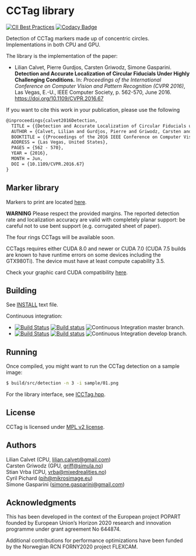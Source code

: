 CCTag library
===================
[![CII Best Practices](https://bestpractices.coreinfrastructure.org/projects/3989/badge)](https://bestpractices.coreinfrastructure.org/projects/3989) [![Codacy Badge](https://app.codacy.com/project/badge/Grade/a99505cea4bd4cd195b9b65b6114ee90)](https://www.codacy.com/manual/alicevision/CCTag?utm_source=github.com&amp;utm_medium=referral&amp;utm_content=alicevision/CCTag&amp;utm_campaign=Badge_Grade)

Detection of CCTag markers made up of concentric circles. Implementations in both CPU and GPU.

The library is the implementation of the paper: 

* Lilian Calvet, Pierre Gurdjos, Carsten Griwodz, Simone Gasparini. **Detection and Accurate Localization of Circular Fiducials Under Highly Challenging Conditions.** In: *Proceedings of the International Conference on Computer Vision and Pattern Recognition (CVPR 2016)*, Las Vegas, E.-U., IEEE Computer Society, p. 562-570, June 2016.  https://doi.org/10.1109/CVPR.2016.67 

If you want to cite this work in your publication, please use the following 

```latex
@inproceedings{calvet2016Detection,
  TITLE = {{Detection and Accurate Localization of Circular Fiducials under Highly Challenging Conditions}},
  AUTHOR = {Calvet, Lilian and Gurdjos, Pierre and Griwodz, Carsten and Gasparini, Simone},
  BOOKTITLE = {{Proceedings of the 2016 IEEE Conference on Computer Vision and Pattern Recognition (CVPR)}},
  ADDRESS = {Las Vegas, United States},
  PAGES = {562 - 570},
  YEAR = {2016},
  MONTH = Jun,
  DOI = {10.1109/CVPR.2016.67}
}
```

Marker library
---------

Markers to print are located [here](markersToPrint).

**WARNING**
Please respect the provided margins. The reported detection rate and localization accuracy are valid with completely planar support: be careful not to use bent support (e.g. corrugated sheet of paper).

The four rings CCTags will be available soon.

CCTags requires either CUDA 8.0 and newer or CUDA 7.0 (CUDA 7.5 builds are known to have runtime errors on some devices including the GTX980Ti). The device must have at least compute capability 3.5.

Check your graphic card CUDA compatibility [here](https://github.com/tpruvot/ccminer/wiki/Compatibility).

Building
--------

See [INSTALL](INSTALL.md) text file.

Continuous integration:
 - [![Build Status](https://travis-ci.org/alicevision/CCTag.svg?branch=master)](https://travis-ci.org/alicevision/CCTag) [![Build status](https://ci.appveyor.com/api/projects/status/909b01qlixwslvmf?svg=true)](https://ci.appveyor.com/project/AliceVision/cctag) ![Continuous Integration](https://github.com/alicevision/CCTag/workflows/Continuous%20Integration/badge.svg?branch=master) master branch.
 - [![Build Status](https://travis-ci.org/alicevision/CCTag.svg?branch=develop)](https://travis-ci.org/alicevision/CCTag) [![Build status](https://ci.appveyor.com/api/projects/status/909b01qlixwslvmf/branch/develop?svg=true)](https://ci.appveyor.com/project/AliceVision/cctag/branch/develop) ![Continuous Integration](https://github.com/alicevision/CCTag/workflows/Continuous%20Integration/badge.svg?branch=develop) develop branch.

Running
-------

Once compiled, you might want to run the CCTag detection on a sample image:
```bash
$ build/src/detection -n 3 -i sample/01.png
```
For the library interface, see [ICCTag.hpp](src/cctag/ICCTag.hpp).

License
-------

CCTag is licensed under [MPL v2 license](COPYING.md).

Authors
-------

Lilian Calvet (CPU, lilian.calvet@gmail.com)  
Carsten Griwodz (GPU, griff@simula.no)  
Stian Vrba (CPU, vrba@mixedrealities.no)  
Cyril Pichard (pih@mikrosimage.eu)  
Simone Gasparini (simone.gasparini@gmail.com)

Acknowledgments
---------

This has been developed in the context of the European project POPART founded by European Union’s Horizon 2020 research and innovation programme under grant agreement No 644874.

Additional contributions for performance optimizations have been funded by the Norwegian RCN FORNY2020 project FLEXCAM.
